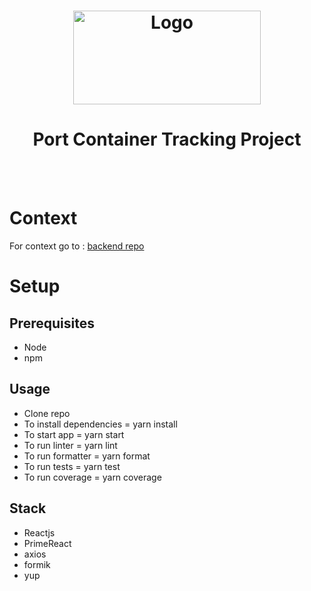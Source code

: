 <h1 align="center">
  <a href="https://github.com/dec0dOS/amazing-github-template">
    <img src="https://images.unsplash.com/photo-1494412552100-42e4e7a74ec6?q=80&w=1470&auto=format&fit=crop&ixlib=rb-4.0.3&ixid=M3wxMjA3fDB8MHxwaG90by1wYWdlfHx8fGVufDB8fHx8fA%3D%3D" alt="Logo" width="300" height="150">
  </a>
</h1>

<div align="center">
  <h1> Port Container Tracking Project </h1>
  <br />
  <br />

</div>

# Context
For context go to : [backend repo](https://github.com/PDFAtauchi/port_container_tracking_backend)

# Setup
## Prerequisites
 - Node
 - npm

## Usage
 - Clone repo
 - To install dependencies = yarn install
 - To start app = yarn start
 - To run linter = yarn lint
 - To run formatter = yarn format
 - To run tests = yarn test
 - To run coverage = yarn coverage

## Stack
- Reactjs
- PrimeReact
- axios
- formik
- yup
